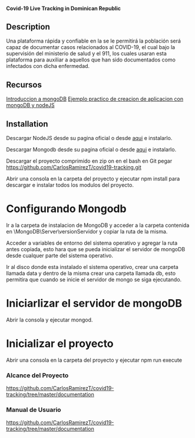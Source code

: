 #### Covid-19 Live Tracking in Dominican Republic

## Description

Una plataforma rápida y confiable en la se le permitirá la población será capaz de documentar casos relacionados al COVID-19, el cual bajo la supervisión del ministerio de salud y el 911, los cuales usaran esta plataforma para auxiliar a aquellos que han sido documentados como infectados con dicha enfermedad.

## Recursos

[Introduccion a mongoDB](https://www.youtube.com/watch?v=lWMemPN9t6Q)
[Ejemplo practico de creacion de aplicacion con mongoDB y nodeJS](https://www.youtube.com/watch?v=aNYX2F1RX-s)


## Installation
Descargar NodeJS desde su pagina oficial o desde [aqui](https://nodejs.org/es/) e instalarlo.

Descargar Mongodb desde su pagina oficial o desde [aqui](https://www.mongodb.com/download-center) e instalarlo.

Descargar el proyecto comprimido en zip on en el bash en Git pegar https://github.com/CarlosRamirezT/covid19-tracking.git

Abrir una consola en la carpeta del proyecto y ejecutar npm install  para descargar e instalar todos los modulos del proyecto.

# Configurando Mongodb
Ir a la carpeta de instalacion de MongoDB y acceder a la carpeta contenida en \MongoDB\Server\versionServidor y copiar la ruta de la misma.

Acceder a variables de entorno del sistema operativo y agregar la ruta antes copiada, esto hara que se pueda inicializar el servidor de mongoDB desde cualquer parte del sistema operativo.

Ir al disco donde esta instalado el sistema operativo, crear una carpeta llamada data y dentro de la misma crear una carpeta llamada db, esto permitira que cuando se inicie el servidor de mongo se siga ejecutando.

# Iniciarlizar el servidor de mongoDB
Abrir la consola y ejecutar mongod. 

# Inicializar el proyecto
Abrir una consola en la carpeta del proyecto y ejecutar npm run execute

### Alcance del Proyecto

https://github.com/CarlosRamirezT/covid19-tracking/tree/master/documentation

### Manual de Usuario

https://github.com/CarlosRamirezT/covid19-tracking/tree/master/documentation



